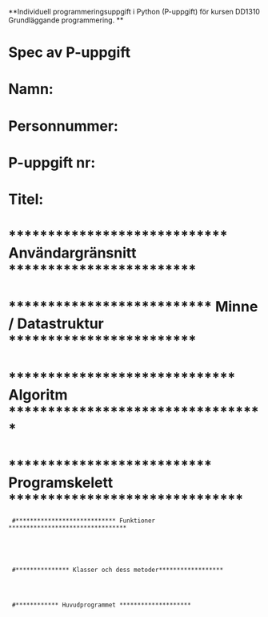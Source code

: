 **Individuell programmeringsuppgift i Python (P-uppgift) för kursen DD1310 Grundläggande programmering.
**

# Spec av P-uppgift

# Namn: 
# Personnummer:
# P-uppgift nr:
# Titel: 


# **************************** Användargränsnitt ************************






# ************************** Minne / Datastruktur ************************






# ***************************** Algoritm *********************************








# ************************** Programskelett ******************************


     #**************************** Funktioner *********************************





     #*************** Klasser och dess metoder******************




     #************ Huvudprogrammet ********************
